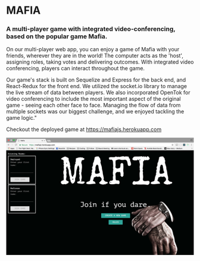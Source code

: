 # MAFIA

### A multi-player game with integrated video-conferencing, based on the popular game Mafia.

On our multi-player web app, you can enjoy a game of Mafia with your friends, wherever they are in the world! The computer acts as the 'host', assigning roles, taking votes and delivering outcomes. With integrated video conferencing, players can interact throughout the game.

Our game's stack is built on Sequelize and Express for the back end, and React-Redux for the front end. We utilized the socket.io library to manage the live stream of data between players. We also incorporated OpenTok for video conferencing to include the most important aspect of the original game - seeing each other face to face. Managing the flow of data from multiple sockets was our biggest challenge, and we enjoyed tackling the game logic."

Checkout the deployed game at <https://mafiajs.herokuapp.com>

![alt text](https://github.com/Mafiosas/mafiajs/raw/master/public/readme.jpg "MAFIA")

